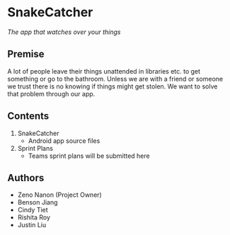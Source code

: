 # SnakeCatcher
*The app that watches over your things*

## Premise
A lot of people leave their things unattended in libraries etc. to get something or go to the bathroom. Unless we are with a friend or someone we trust there is no knowing if things might get stolen. We want to solve that problem through our app.

## Contents
1. SnakeCatcher
	- Android app source files
2. Sprint Plans
	- Teams sprint plans will be submitted here

## Authors
- Zeno Nanon (Project Owner)
- Benson Jiang
- Cindy Tiet
- Rishita Roy 
- Justin Liu
